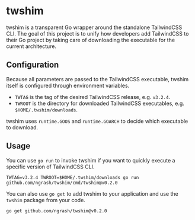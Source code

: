# twshim

twshim is a transparent Go wrapper around the standalone TailwindCSS CLI. 
The goal of this project is to unify how developers add TailwindCSS to their Go project by taking care of downloading the executable for the current architecture.

## Configuration

Because all parameters are passed to the TailwindCSS executable, twshim itself is configured through environment variables.

* `TWTAG` is the tag of the desired TailwindCSS release, e.g. `v3.2.4`.
* `TWROOT` is the directory for downloaded TailwindCSS executables, e.g. `$HOME/.twshim/downloads`.
 
twshim uses `runtime.GOOS` and `runtime.GOARCH` to decide which executable to download.

## Usage

You can use `go run` to invoke twshim if you want to quickly execute a specific version of TailwindCSS CLI.

```shell
TWTAG=v3.2.4 TWROOT=$HOME/.twshim/downloads go run github.com/ngrash/twshim/cmd/twshim@v0.2.0
```

You can also use `go get` to add twshim to your application and use the `twshim` package from your code.

```shell
go get github.com/ngrash/twshim@v0.2.0
```
